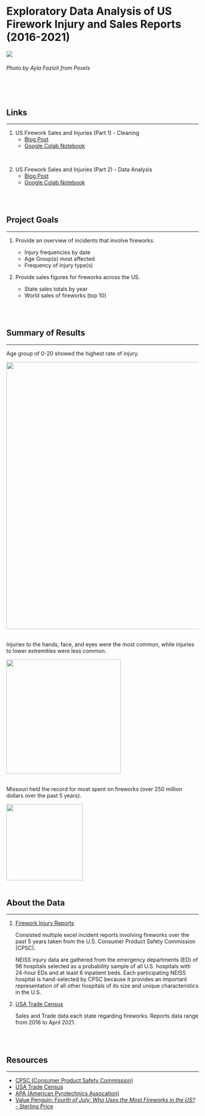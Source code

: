 # __Exploratory Data Analysis of US Firework Injury and Sales Reports (2016-2021)__

<img src="https://raw.githubusercontent.com/drusho/EDA_US_Firework_Sales_and_Injuries/main/assets/pexels-ayla-fazioli-5130121_wide.png">

###### _Photo by Ayla Fazioli from Pexels_

<br>
<br>


## Links
---
1. US Firework Sales and Injuries (Part 1) - Cleaning
   - [Blog Post](https://drusho.github.io/pandas/data%20cleaning/2021/07/14/_06_25_firework_part_1_cleaning.html)
   - [Google Colab Notebook](https://drive.google.com/file/d/1HoHdYjWWict5lh3yNDFu8dXNp4NVKpI_/view?usp=sharing)

<br>

2. US Firework Sales and Injuries (Part 2) - Data Analysis
   - [Blog Post](https://drusho.github.io/pandas/plotly/seaborn/2021/07/14/_07_03_firework_part_2_eda.html)
   - [Google Colab Notebook](https://colab.research.google.com/drive/1UksUenbmj76pvJPd42b9zzzTkZtMkRy6?usp=sharing)


<br>
<br>

## Project Goals
---

1. Provide an overview of incidents that involve fireworks.
   - Injury frequencies by date
   - Age Group(s) most affected
   - Frequency of injury type(s)

2. Provide sales figures for fireworks across the US.
   - State sales totals by year
   - World sales of fireworks (top 10)

<br>
<br>



## Summary of Results
---

Age group of 0-20 showed the highest rate of injury.

<img src="https://raw.githubusercontent.com/drusho/EDA_US_Firework_Sales_and_Injuries/main/reports/figures/Incident%20Counts%20by%20Age_Bar.png" width="700"/>

<br>
<br>

Injuries to the hands, face, and eyes were the most common, while injuries to lower extremities were less common.

<img src="https://raw.githubusercontent.com/drusho/EDA_US_Firework_Sales_and_Injuries/main/reports/figures/Incident%20Counts%20by%20Body%20Part.png" height="300"/>

<br>
<br>

Missouri held the record for most spent on fireworks (over 250 million dollars over the past 5 years).

<img src="https://raw.githubusercontent.com/drusho/EDA_US_Firework_Sales_and_Injuries/main/reports/figures/Total%20State%20Firework%20Sales%20(%24USD)%202016-2020%20(map).png" height="200"/>

<br>
<br>


## About the Data
---


1. [Firework Injury Reports](https://www.cpsc.gov/cgibin/NEISSQuery/UserCriteria.aspx?UserAff=5x08cgz9T6YPDAZJzvlZjA%3d%3d&UserAffOther=9OYR9kUytIsLilKZieD5xg%3d%3d)

   Consisted multiple excel incident reports involving fireworks over the past 5 years taken from the U.S. Consumer Product Safety Commission (CPSC).

   NEISS injury data are gathered from the emergency departments (ED) of 96 hospitals selected as a probability sample of all U.S. hospitals with 24-hour EDs and at least 6 inpatient beds. Each participating NEISS hospital is hand-selected by CPSC because it provides an important representation of all other hospitals of its size and unique characteristics in the U.S.

2. [USA Trade Census](https://usatrade.census.gov/)

   Sales and Trade data each state regarding fireworks.  Reports data range from 2016 to April 2021.

<br>
<br>

## Resources
---

- [CPSC (Consumer Product Safety Commission)](https://www.cpsc.gov/cgibin/NEISSQuery/UserCriteria.aspx?UserAff=5x08cgz9T6YPDAZJzvlZjA%3d%3dUserAffOther=9OYR9kUytIsLilKZieD5xg%3d%3d)
- [USA Trade Census](https://usatrade.census.gov/)
- [APA (American Pyrotechnics Assocation)](https://www.americanpyro.com/industry-facts-figures)
- [Value Penguin: _Fourth of July: Who Uses the Most Fireworks in the US?_ - Sterling Price ](https://www.valuepenguin.com/who-uses-most-fireworks-united-states)
</details>
